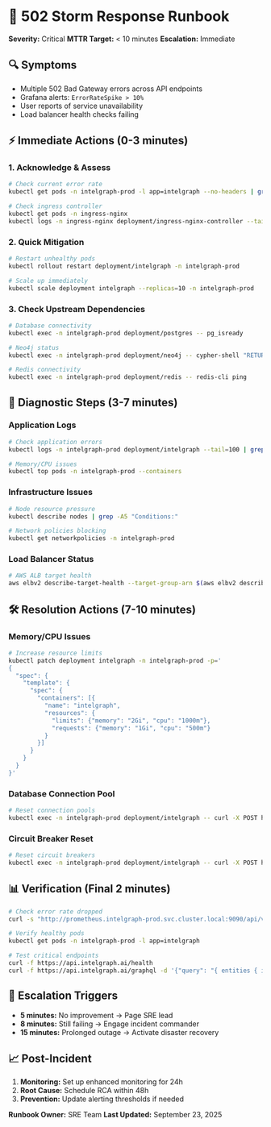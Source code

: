 # 🚨 502 Storm Response Runbook

**Severity:** Critical
**MTTR Target:** < 10 minutes
**Escalation:** Immediate

## 🔍 Symptoms
- Multiple 502 Bad Gateway errors across API endpoints
- Grafana alerts: `ErrorRateSpike > 10%`
- User reports of service unavailability
- Load balancer health checks failing

## ⚡ Immediate Actions (0-3 minutes)

### 1. Acknowledge & Assess
```bash
# Check current error rate
kubectl get pods -n intelgraph-prod -l app=intelgraph --no-headers | grep -v Running

# Check ingress controller
kubectl get pods -n ingress-nginx
kubectl logs -n ingress-nginx deployment/ingress-nginx-controller --tail=50
```

### 2. Quick Mitigation
```bash
# Restart unhealthy pods
kubectl rollout restart deployment/intelgraph -n intelgraph-prod

# Scale up immediately
kubectl scale deployment intelgraph --replicas=10 -n intelgraph-prod
```

### 3. Check Upstream Dependencies
```bash
# Database connectivity
kubectl exec -n intelgraph-prod deployment/postgres -- pg_isready

# Neo4j status
kubectl exec -n intelgraph-prod deployment/neo4j -- cypher-shell "RETURN 1"

# Redis connectivity
kubectl exec -n intelgraph-prod deployment/redis -- redis-cli ping
```

## 🔧 Diagnostic Steps (3-7 minutes)

### Application Logs
```bash
# Check application errors
kubectl logs -n intelgraph-prod deployment/intelgraph --tail=100 | grep -i error

# Memory/CPU issues
kubectl top pods -n intelgraph-prod --containers
```

### Infrastructure Issues
```bash
# Node resource pressure
kubectl describe nodes | grep -A5 "Conditions:"

# Network policies blocking
kubectl get networkpolicies -n intelgraph-prod
```

### Load Balancer Status
```bash
# AWS ALB target health
aws elbv2 describe-target-health --target-group-arn $(aws elbv2 describe-target-groups --names intelgraph-prod --query 'TargetGroups[0].TargetGroupArn' --output text)
```

## 🛠️ Resolution Actions (7-10 minutes)

### Memory/CPU Issues
```bash
# Increase resource limits
kubectl patch deployment intelgraph -n intelgraph-prod -p='
{
  "spec": {
    "template": {
      "spec": {
        "containers": [{
          "name": "intelgraph",
          "resources": {
            "limits": {"memory": "2Gi", "cpu": "1000m"},
            "requests": {"memory": "1Gi", "cpu": "500m"}
          }
        }]
      }
    }
  }
}'
```

### Database Connection Pool
```bash
# Reset connection pools
kubectl exec -n intelgraph-prod deployment/intelgraph -- curl -X POST http://localhost:3000/admin/reset-pools
```

### Circuit Breaker Reset
```bash
# Reset circuit breakers
kubectl exec -n intelgraph-prod deployment/intelgraph -- curl -X POST http://localhost:3000/admin/reset-circuit-breakers
```

## 📊 Verification (Final 2 minutes)

```bash
# Check error rate dropped
curl -s "http://prometheus.intelgraph-prod.svc.cluster.local:9090/api/v1/query?query=rate(http_requests_total{status=~\"5..\"}[2m])"

# Verify healthy pods
kubectl get pods -n intelgraph-prod -l app=intelgraph

# Test critical endpoints
curl -f https://api.intelgraph.ai/health
curl -f https://api.intelgraph.ai/graphql -d '{"query": "{ entities { id } }"}'
```

## 🚨 Escalation Triggers

- **5 minutes:** No improvement → Page SRE lead
- **8 minutes:** Still failing → Engage incident commander
- **15 minutes:** Prolonged outage → Activate disaster recovery

## 📈 Post-Incident

1. **Monitoring:** Set up enhanced monitoring for 24h
2. **Root Cause:** Schedule RCA within 48h
3. **Prevention:** Update alerting thresholds if needed

**Runbook Owner:** SRE Team
**Last Updated:** September 23, 2025
